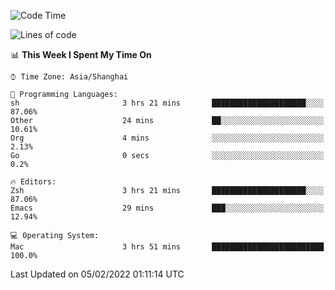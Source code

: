 <!--START_SECTION:waka-->
![Code Time](http://img.shields.io/badge/Code%20Time-592%20hrs%2043%20mins-blue)

![Lines of code](https://img.shields.io/badge/From%20Hello%20World%20I%27ve%20Written-22%20Thousand%20lines%20of%20code-blue)

📊 **This Week I Spent My Time On** 

```text
⌚︎ Time Zone: Asia/Shanghai

💬 Programming Languages: 
sh                       3 hrs 21 mins       █████████████████████░░░░   87.06% 
Other                    24 mins             ██░░░░░░░░░░░░░░░░░░░░░░░   10.61% 
Org                      4 mins              ░░░░░░░░░░░░░░░░░░░░░░░░░   2.13% 
Go                       0 secs              ░░░░░░░░░░░░░░░░░░░░░░░░░   0.2%

🔥 Editors: 
Zsh                      3 hrs 21 mins       █████████████████████░░░░   87.06% 
Emacs                    29 mins             ███░░░░░░░░░░░░░░░░░░░░░░   12.94%

💻 Operating System: 
Mac                      3 hrs 51 mins       █████████████████████████   100.0%

```


 Last Updated on 05/02/2022 01:11:14 UTC
<!--END_SECTION:waka-->
